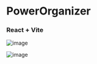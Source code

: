 #  PowerOrganizer
### React + Vite

![image](https://github.com/AnaSeiculescu/to-do-list-react/assets/122996287/25ece539-55f9-42cc-ba1a-032fbcf59c81)

![image](https://github.com/AnaSeiculescu/to-do-list-react/assets/122996287/9e57c883-4094-414c-ab72-80591a0dec4e)

